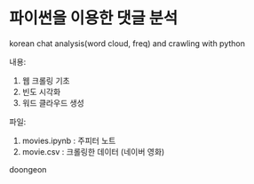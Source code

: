 # 파이썬을 이용한 댓글 분석

korean chat analysis(word cloud, freq) and crawling with python

내용: 
  1. 웹 크롤링 기초
  2. 빈도 시각화
  3. 워드 클라우드 생성

파일:
  1. movies.ipynb : 주피터 노트
  2. movie.csv : 크롤링한 데이터 (네이버 영화)
  
doongeon
